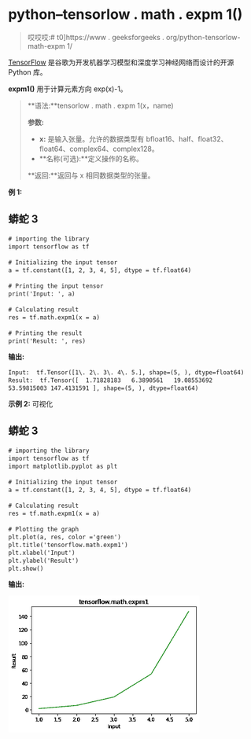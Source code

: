 # python–tensorlow . math . expm 1()

> 哎哎哎:# t0]https://www . geeksforgeeks . org/python-tensorlow-math-expm 1/

[TensorFlow](https://www.geeksforgeeks.org/introduction-to-tensorflow/) 是谷歌为开发机器学习模型和深度学习神经网络而设计的开源 Python 库。

**expm1()** 用于计算元素方向 exp(x)-1。

> **语法:**tensorlow . math . expm 1(x，name)
> 
> **参数:**
> 
> *   **x:** 是输入张量。允许的数据类型有 bfloat16、half、float32、float64、complex64、complex128。
> *   **名称(可选):**定义操作的名称。
> 
> **返回:**返回与 x 相同数据类型的张量。

**例 1:**

## 蟒蛇 3

```
# importing the library
import tensorflow as tf

# Initializing the input tensor
a = tf.constant([1, 2, 3, 4, 5], dtype = tf.float64)

# Printing the input tensor
print('Input: ', a)

# Calculating result
res = tf.math.expm1(x = a)

# Printing the result
print('Result: ', res)
```

**输出:**

```
Input:  tf.Tensor([1\. 2\. 3\. 4\. 5.], shape=(5, ), dtype=float64)
Result:  tf.Tensor([  1.71828183   6.3890561   19.08553692  53.59815003 147.4131591 ], shape=(5, ), dtype=float64)

```

**示例 2:** 可视化

## 蟒蛇 3

```
# importing the library
import tensorflow as tf
import matplotlib.pyplot as plt

# Initializing the input tensor
a = tf.constant([1, 2, 3, 4, 5], dtype = tf.float64)

# Calculating result
res = tf.math.expm1(x = a)

# Plotting the graph
plt.plot(a, res, color ='green')
plt.title('tensorflow.math.expm1')
plt.xlabel('Input')
plt.ylabel('Result')
plt.show()
```

**输出:**

![](img/81222df91abbee6648156f4c1000a380.png)
